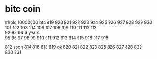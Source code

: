# bitc coin


#hold 10000000 btc  919  920  921  922  923  924  925  926  927  928  929  930 101  102  103  104  106  107  108  109  110  111  112  113  
92  93  94 6 years  
95  96  97 98  99 910  911   912  913  914  915  916  917  918  

812 soon 814
816
818
819
ok 820
821
822
823
825
826
827
828
829  
830
831  
